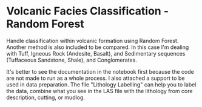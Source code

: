 # Volcanic Facies Classification - Random Forest
Handle classification within volcanic formation using Random Forest. Another method is also included to be compared. In this case I'm dealing with Tuff, Igneous Rock (Andesite, Basalt), and Sedimentary sequences (Tuffaceous Sandstone, Shale), and Conglomerates.

It's better to see the documentation in the notebook first because the code are not made to run as a whole process. I also attached a support to be used in data preparation. The file "Lithology Labelling" can help you to label the data, combine what you see in the LAS file with the lithology from core description, cutting, or mudlog.

